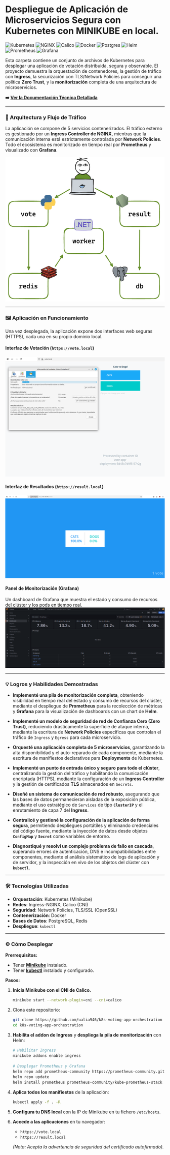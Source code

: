 # Despliegue de Aplicación de Microservicios Segura con Kubernetes con MINIKUBE en local.

![Kubernetes](https://img.shields.io/badge/kubernetes-%23326ce5.svg?style=for-the-badge&logo=kubernetes&logoColor=white) ![NGINX](https://img.shields.io/badge/NGINX%20Ingress-%23009639.svg?style=for-the-badge&logo=nginx&logoColor=white) ![Calico](https://img.shields.io/badge/Calico-%23FF6A00.svg?style=for-the-badge&logo=c&logoColor=white) ![Docker](https://img.shields.io/badge/docker-%230db7ed.svg?style=for-the-badge&logo=docker&logoColor=white) ![Postgres](https://img.shields.io/badge/postgres-%23316192.svg?style=for-the-badge&logo=postgresql&logoColor=white) ![Helm](https://img.shields.io/badge/Helm-0F1689?style=for-the-badge&logo=helm&logoColor=white) ![Prometheus](https://img.shields.io/badge/Prometheus-E6522C?style=for-the-badge&logo=prometheus&logoColor=white) ![Grafana](https://img.shields.io/badge/grafana-%23F46800.svg?style=for-the-badge&logo=grafana&logoColor=white)

Esta carpeta contiene un conjunto de archivos de Kubernetes para desplegar una aplicación de votación distribuida, segura y observable. El proyecto demuestra la orquestación de contenedores, la gestión de tráfico con **Ingress**, la securización con TLS/Network Policies para conseguir una política  **Zero Trust**, y la **monitorización** completa de una arquitectura de microservicios.

**➡️ [Ver la Documentación Técnica Detallada](DOCUMENTACION_DETALLADA.md)**

---

### 🚀 Arquitectura y Flujo de Tráfico

La aplicación se compone de 5 servicios contenerizados. El tráfico externo es gestionado por un **Ingress Controller de NGINX**, mientras que la comunicación interna está estrictamente controlada por **Network Policies**. Todo el ecosistema es monitorizado en tiempo real por **Prometheus** y visualizado con **Grafana**.

![Diagrama de Arquitectura de Microservicios con Ingress](images/arquitectura-k8s.png)

---

### 🖼️ Aplicación en Funcionamiento

Una vez desplegada, la aplicación expone dos interfaces web seguras (HTTPS), cada una en su propio dominio local.

#### **Interfaz de Votación (`https://vote.local`)**
![Interfaz de la Aplicación de Votación](images/https-connection-success.png)

#### **Interfaz de Resultados (`https://result.local`)**
![Interfaz de la Aplicación de Resultados](images/result-app-ui.png)

#### **Panel de Monitorización (Grafana)**
Un dashboard de Grafana que muestra el estado y consumo de recursos del clúster y los pods en tiempo real.
![Dashboard de Grafana monitorizando el clúster](images/grafana-dashboard.png)

---

### 💡 Logros y Habilidades Demostradas

* **Implementé una pila de monitorización completa**, obteniendo visibilidad en tiempo real del estado y consumo de recursos del clúster, mediante el despliegue de **Prometheus** para la recolección de métricas y **Grafana** para la visualización de dashboards con un chart de **Helm**.

* **Implementé un modelo de seguridad de red de Confianza Cero (Zero Trust)**, reduciendo drásticamente la superficie de ataque interna, mediante la escritura de **Network Policies** específicas que controlan el tráfico de `Ingress` y `Egress` para cada microservicio.

* **Orquesté una aplicación completa de 5 microservicios**, garantizando la alta disponibilidad y el auto-reparado de cada componente, mediante la escritura de manifiestos declarativos para **Deployments** de Kubernetes.

* **Implementé un punto de entrada único y seguro para todo el clúster**, centralizando la gestión del tráfico y habilitando la comunicación encriptada (HTTPS), mediante la configuración de un **Ingress Controller** y la gestión de certificados **TLS** almacenados en `Secrets`.

* **Diseñé un sistema de comunicación de red robusto**, asegurando que las bases de datos permanecieran aisladas de la exposición pública, mediante el uso estratégico de `Services` de tipo **`ClusterIP`** y el enrutamiento de capa 7 del **Ingress**.

* **Centralicé y gestioné la configuración de la aplicación de forma segura**, permitiendo despliegues portátiles y eliminando credenciales del código fuente, mediante la inyección de datos desde objetos **`ConfigMap`** y **`Secret`** como variables de entorno.

* **Diagnostiqué y resolví un complejo problema de fallo en cascada**, superando errores de autenticación, DNS e incompatibilidades entre componentes, mediante el análisis sistemático de logs de aplicación y de servidor, y la inspección en vivo de los objetos del clúster con **`kubectl`**.

---

### 🛠️ Tecnologías Utilizadas

* **Orquestación**: Kubernetes (Minikube)
* **Redes**: Ingress-NGINX, Calico (CNI)
* **Seguridad**: Network Policies, TLS/SSL (OpenSSL)
* **Contenerización**: Docker
* **Bases de Datos**: PostgreSQL, Redis
* **Despliegue**: `kubectl`

---

### ⚙️ Cómo Desplegar

**Prerrequisitos:**
* Tener [**Minikube**](https://minikube.sigs.k8s.io/docs/start/) instalado.
* Tener [**kubectl**](https://kubernetes.io/docs/tasks/tools/) instalado y configurado.

**Pasos:**
1.  **Inicia Minikube con el CNI de Calico.**
    ```bash
    minikube start --network-plugin=cni --cni=calico
    ```

2.  Clona este repositorio:
    ```bash
    git clone https://github.com/ualia946/k8s-voting-app-orchestration
    cd k8s-voting-app-orchestration
    ```

3.  **Habilita el addon de Ingress** y **despliega la pila de monitorización** con Helm:
    ```bash
    # Habilitar Ingress
    minikube addons enable ingress
    
    # Desplegar Prometheus y Grafana
    helm repo add prometheus-community https://prometheus-community.github.io/helm-charts
    helm repo update
    helm install prometheus prometheus-community/kube-prometheus-stack --namespace monitoring --create-namespace -f values.yaml
    ```

4.  **Aplica todos los manifiestos** de la aplicación:
    ```bash
    kubectl apply -f . -R
    ```

5.  **Configura tu DNS local** con la IP de Minikube en tu fichero `/etc/hosts`.

6.  **Accede a las aplicaciones** en tu navegador:
    * `https://vote.local`
    * `https://result.local`

    *(Nota: Acepta la advertencia de seguridad del certificado autofirmado).*
